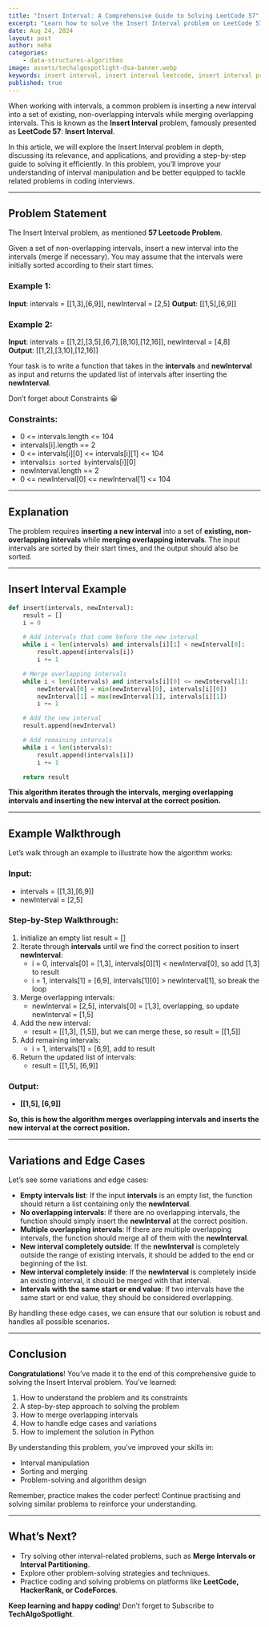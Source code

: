 ```yaml
---
title: "Insert Interval: A Comprehensive Guide to Solving LeetCode 57"
excerpt: "Learn how to solve the Insert Interval problem on LeetCode 57 using Python. This guide covers the problem statement, approach, and code solution to help you understand the problem and its solution."
date: Aug 24, 2024
layout: post
author: neha
categories:
    - data-structures-algorithms
image: assets/techalgospotlight-dsa-banner.webp
keywords: insert interval, insert interval leetcode, insert interval problem, insert interval python 
published: true
---
```


When working with intervals, a common problem is inserting a new interval into a set of existing, non-overlapping intervals while merging overlapping intervals. This is known as the **Insert Interval** problem, famously presented as **LeetCode 57**: **Insert Interval**.

In this article, we will explore the Insert Interval problem in depth, discussing its relevance, and applications, and providing a step-by-step guide to solving it efficiently. In this problem, you’ll improve your understanding of interval manipulation and be better equipped to tackle related problems in coding interviews.

* * *

Problem Statement
-----------------

The Insert Interval problem, as mentioned **57 Leetcode Problem**.

Given a set of non-overlapping intervals, insert a new interval into the intervals (merge if necessary). You may assume that the intervals were initially sorted according to their start times.

### Example 1:

**Input**: intervals = [[1,3],[6,9]], newInterval = [2,5]
**Output**: [[1,5],[6,9]]

### Example 2:

**Input**: intervals = [[1,2],[3,5],[6,7],[8,10],[12,16]], newInterval = [4,8]  
**Output**: [[1,2],[3,10],[12,16]]

Your task is to write a function that takes in the **intervals** and **newInterval** as input and returns the updated list of intervals after inserting the **newInterval**.

Don’t forget about Constraints 😀

### Constraints:

*   0 <= intervals.length <= 104
*   intervals[i].length == 2
*   0 <= intervals[i][0] <= intervals[i][1] <= 104
*   intervals` is sorted by `intervals[i][0]
*   newInterval.length == 2
*   0 <= newInterval[0] <= newInterval[1] <= 104

* * *

Explanation
-----------

The problem requires **inserting a new interval** into a set of **existing, non-overlapping intervals** while **merging overlapping intervals**. The input intervals are sorted by their start times, and the output should also be sorted.

* * *

Insert Interval Example
-----------------------

```py
def insert(intervals, newInterval):
    result = []
    i = 0

    # Add intervals that come before the new interval
    while i < len(intervals) and intervals[i][1] < newInterval[0]:
        result.append(intervals[i])
        i += 1

    # Merge overlapping intervals
    while i < len(intervals) and intervals[i][0] <= newInterval[1]:
        newInterval[0] = min(newInterval[0], intervals[i][0])
        newInterval[1] = max(newInterval[1], intervals[i][1])
        i += 1

    # Add the new interval
    result.append(newInterval)

    # Add remaining intervals
    while i < len(intervals):
        result.append(intervals[i])
        i += 1

    return result
```


**This algorithm iterates through the intervals, merging overlapping intervals and inserting the new interval at the correct position.**

* * *

Example Walkthrough
-------------------

Let’s walk through an example to illustrate how the algorithm works:

### Input:

*   intervals = [[1,3],[6,9]]
*   newInterval = [2,5]

### Step-by-Step Walkthrough:

1.  Initialize an empty list result = []
2.  Iterate through **intervals** until we find the correct position to insert **newInterval**:
    *   i = 0, intervals[0] = [1,3], intervals[0][1] < newInterval[0], so add [1,3] to result
    *   i = 1, intervals[1] = [6,9], intervals[1][0] > newInterval[1], so break the loop
3.  Merge overlapping intervals:
    *   newInterval = [2,5], intervals[0] = [1,3], overlapping, so update newInterval = [1,5]
4.  Add the new interval:
    *   result = [[1,3], [1,5]], but we can merge these, so result = [[1,5]]
5.  Add remaining intervals:
    *   i = 1, intervals[1] = [6,9], add to result
6.  Return the updated list of intervals:
    *   result = [[1,5], [6,9]]

### Output:

*   **[[1,5], [6,9]]**

**So, this is how the algorithm merges overlapping intervals and inserts the new interval at the correct position.**

* * *

Variations and Edge Cases
-------------------------

Let’s see some variations and edge cases:

*   **Empty intervals list**: If the input **intervals** is an empty list, the function should return a list containing only the **newInterval**.
*   **No overlapping intervals**: If there are no overlapping intervals, the function should simply insert the **newInterval** at the correct position.
*   **Multiple overlapping intervals**: If there are multiple overlapping intervals, the function should merge all of them with the **newInterval**.
*   **New interval completely outside**: If the **newInterval** is completely outside the range of existing intervals, it should be added to the end or beginning of the list.
*   **New interval completely inside**: If the **newInterval** is completely inside an existing interval, it should be merged with that interval.
*   **Intervals with the same start or end value**: If two intervals have the same start or end value, they should be considered overlapping.

By handling these edge cases, we can ensure that our solution is robust and handles all possible scenarios.

* * *

Conclusion
----------

**Congratulations**! You’ve made it to the end of this comprehensive guide to solving the Insert Interval problem. You’ve learned:

1.  How to understand the problem and its constraints
2.  A step-by-step approach to solving the problem
3.  How to merge overlapping intervals
4.  How to handle edge cases and variations
5.  How to implement the solution in Python

By understanding this problem, you’ve improved your skills in:

*   Interval manipulation
*   Sorting and merging
*   Problem-solving and algorithm design

Remember, practice makes the coder perfect! Continue practising and solving similar problems to reinforce your understanding.

* * *

What’s Next?
------------

*   Try solving other interval-related problems, such as **Merge Intervals or Interval Partitioning**.
*   Explore other problem-solving strategies and techniques.
*   Practice coding and solving problems on platforms like **LeetCode, HackerRank, or CodeForces**.

**Keep learning and happy coding**! Don’t forget to Subscribe to **TechAlgoSpotlight**.
